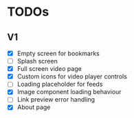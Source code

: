 # TODOs

## V1

- [x] Empty screen for bookmarks
- [ ] Splash screen
- [x] Full screen video page
- [x] Custom icons for video player controls
- [ ] Loading placeholder for feeds
- [x] Image component loading behaviour
- [ ] Link preview error handling
- [x] About page
